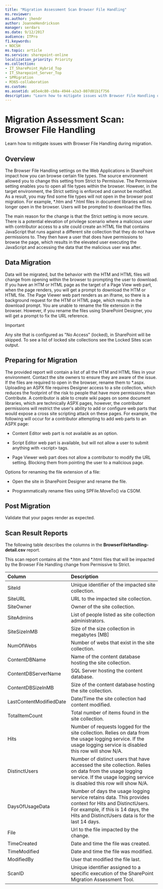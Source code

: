 ```yaml
---
title: "Migration Assessment Scan Browser File Handling"
ms.reviewer: 
ms.author: jhendr
author: JoanneHendrickson
manager: serdars
ms.date: 9/12/2017
audience: ITPro
f1.keywords:
- NOCSH
ms.topic: article
ms.service: sharepoint-online
localization_priority: Priority
ms.collection:
- IT_SharePoint_Hybrid_Top
- IT_Sharepoint_Server_Top
- SPMigration
- M365-collaboration
ms.custom:
ms.assetid: a65e4c80-cb0a-4944-a3a3-807d01b1f756
description: "Learn how to mitigate issues with Browser File Handling during migration."
---
```


# Migration Assessment Scan: Browser File Handling

Learn how to mitigate issues with Browser File Handling during migration.
  
## Overview

The Browser File Handling settings on the Web Applications in SharePoint impact how you can browse certain file types. The source environment allowed you to change this setting from Strict to Permissive. The Permissive setting enables you to open all file types within the browser. However, in the target environment, the Strict setting is enforced and cannot be modified. As a result, you may find some file types will not open in the browser post migration. For example, \*.htm and \*.html files in document libraries will no longer open in the browser. Users will be prompted to download the files.
  
The main reason for the change is that the Strict setting is more secure. There is a potential elevation of privilege scenario where a malicious user with contributor access to a site could create an HTML file that contains JavaScript that runs against a different site collection that they do not have permissions to. They then have a user that does have permissions to browse the page, which results in the elevated user executing the JavaScript and accessing the data that the malicious user was after.
  
## Data Migration

Data will be migrated, but the behavior with the HTM and HTML files will change from opening within the browser to prompting the user to download. If you have an HTM or HTML page as the target of a Page View web part, when the page renders, you will get a prompt to download the HTM or HTML file. The Page Viewer web part renders as an iframe, so there is a background request for the HTM or HTML page, which results in the download prompt. You are unable to rename the file extension in the browser. However, if you rename the files using SharePoint Designer, you will get a prompt to fix the URL reference.
  
> [!IMPORTANT]
> Any site that is configured as "No Access" (locked), in SharePoint will be skipped. To see a list of locked site collections see the Locked Sites scan output. 
  
## Preparing for Migration

The provided report will contain a list of all the HTM and HTML files in your environment. Contact the site owners to ensure they are aware of the issue. If the files are required to open in the browser, rename them to \*.aspx. Uploading an ASPX file requires Designer access to a site collection, which reduces the footprint of the risk to people that have more permissions than Contribute. A contributor is able to create wiki pages on some document libraries, which are technically ASPX pages, however, the contributor permissions will restrict the user's ability to add or configure web parts that would expose a cross site scripting attack on these pages. For example, the following will occur for a contributor attempting to add web parts to an ASPX page:
  
- Content Editor web part is not available as an option.
    
- Script Editor web part is available, but will not allow a user to submit anything with \<script\> tags.
    
- Page Viewer web part does not allow a contributor to modify the URL setting. Blocking them from pointing the user to a malicious page.
    
Options for renaming the file extension of a file:
  
- Open the site in SharePoint Designer and rename the file.
    
- Programmatically rename files using SPFile.MoveTo() via CSOM.
    
## Post Migration

Validate that your pages render as expected.
  
## Scan Result Reports

The following table describes the columns in the **BrowserFileHandling-detail.csv** report. 
  
This scan report contains all the \*.htm and \*.html files that will be impacted by the Browser File Handling change from Permissive to Strict.
  
|**Column﻿**|**Description﻿**|
|:-----|:-----|
|SiteId  <br/> |Unique identifier of the impacted site collection.  <br/> |
|SiteURL  <br/> |URL to the impacted site collection.  <br/> |
|SiteOwner  <br/> |Owner of the site collection.  <br/> |
|SiteAdmins  <br/> |List of people listed as site collection administrators.  <br/> |
|SiteSizeInMB  <br/> |Size of the size collection in megabytes [MB]  <br/> |
|NumOfWebs  <br/> |Number of webs that exist in the site collection.  <br/> |
|ContentDBName  <br/> |Name of the content database hosting the site collection.  <br/> |
|ContentDBServerName  <br/> |SQL Server hosting the content database.  <br/> |
|ContentDBSizeInMB  <br/> |Size of the content database hosting the site collection.  <br/> |
|LastContentModifiedDate  <br/> |Date/Time the site collection had content modified.  <br/> |
|TotalItemCount  <br/> |Total number of items found in the site collection.  <br/> |
|Hits  <br/> |Number of requests logged for the site collection. Relies on data from the usage logging service. If the usage logging service is disabled this row will show N/A.  <br/> |
|DistinctUsers  <br/> |Number of distinct users that have accessed the site collection. Relies on data from the usage logging service. If the usage logging service is disabled this row will show N/A.  <br/> |
|DaysOfUsageData  <br/> |Number of days the usage logging service retains data. This provides context for Hits and DistinctUsers. For example, if this is 14 days, the Hits and DistinctUsers data is for the last 14 days.  <br/> |
|File﻿  <br/> |Url to the file impacted by the change.﻿  <br/> |
|TimeCreated﻿  <br/> |Date and time the file was created.﻿  <br/> |
|TimeModified﻿  <br/> |Date and time the file was modified﻿.  <br/> |
|ModifiedBy﻿  <br/> |User that modified the file last.﻿  <br/> |
|ScanID  <br/> |Unique identifier assigned to a specific execution of the SharePoint Migration Assessment Tool.  <br/> |
   

